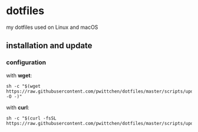 dotfiles
========
my dotfiles used on Linux and macOS

installation and update
-----------------------

### configuration

with **wget**:
```
sh -c "$(wget https://raw.githubusercontent.com/pwittchen/dotfiles/master/scripts/updateDotfiles -O -)"
```

with **curl**:
```
sh -c "$(curl -fsSL https://raw.githubusercontent.com/pwittchen/dotfiles/master/scripts/updateDotfiles)"
```
